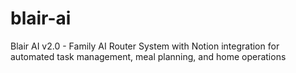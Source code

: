 # blair-ai
Blair AI v2.0 - Family AI Router System with Notion integration for automated task management, meal planning, and home operations
